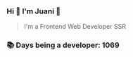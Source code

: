 ### Hi 👋 I&#39;m Juani 🦁

> I&#39;m a Frontend Web Developer SSR

### 📚 Days being a developer: 1069
